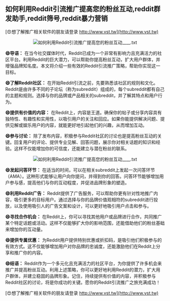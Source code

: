 ## **如何利用Reddit引流推广提高您的粉丝互动,reddit群发助手,reddit筛号,reddit暴力营销**

[😍想了解推广相关软件的朋友请登录 http://www.vst.tw](http://www.vst.tw)

 <center><img src="https://vst.tw/MP4/tuiguang/png/8.png" alt="如何利用Reddit引流推广提高您的粉丝互动____.txt"></center>

**😄导语：**
在当今社交媒体时代，Reddit已成为一个非常有影响力且充满活力的社区平台。利用Reddit的巨大潜力，可以帮助你提高粉丝互动，扩大用户群体，并增强品牌知名度。本文将介绍一些有效的Reddit引流推广策略，帮助你实现这一目标。

**😄了解Reddit社区：**
在开始Reddit引流之前，先要熟悉该社区的规则和文化。Reddit是由许多不同的子论坛（称为subreddit）组成的，每个subreddit都有自己的主题和规则。选择与你的品牌或产品相关的subreddit，并了解其特点和用户行为。

**😄提供有价值的内容：**
在Reddit上，内容是王道。确保你的帖子或分享内容具有独特性、有趣性和实用性，以吸引用户的关注和回应。如果你能提供解决问题、提供见解或娱乐用户的内容，就能更好地引起他们的兴趣，从而增加互动。

**😄参与讨论：**
除了发布内容，积极参与Reddit社区的讨论也是提高粉丝互动的关键。回复用户的评论、提供专业见解、回答问题，展示你对相关话题的知识和经验。这样不仅能增加你的可信度，还能建立与潜在粉丝的联系。

 <center><img src="https://vst.tw/MP4/tuiguang/png/8.png" alt="如何利用Reddit引流推广提高您的粉丝互动____.txt"></center>

**😄发起问答环节：**
在适当的时间，可以在相关subreddit上发起一次问答环节（AMA）。这种形式能够让用户向你提问，并得到你的回答。问答环节能够增加用户参与感，提高他们与你的互动程度，并促进品牌形象的塑造。

**😄利用Reddit广告：**
Reddit提供了广告服务，可以帮助你更有针对性地推广内容，吸引更多的目标用户。通过选择与你的品牌价值观相符的subreddit进行投放，以及使用吸引人的广告文案和设计，可以更好地吸引用户点击和参与。

**😄寻找合作机会：**
在Reddit上，你可以寻找其他用户或品牌进行合作，共同推广某个特定话题或活动。这样不仅能够扩大你的影响范围，还能借助他们的粉丝基础来增加你的互动量。

**😄提供专属优惠：**
为Reddit用户提供特别优惠或折扣码，是吸引他们积极参与的有效方式。这不仅能够增加用户对你品牌的忠诚度，还能激励他们在Reddit上分享和推广你的内容。

**😄结语：**
Reddit作为一个多元化且充满活力的社区平台，为你提供了许多机会来推广并提高粉丝互动。利用上述策略，你可以更好地利用Reddit的潜力，扩大用户群体，并建立稳固的品牌形象。记住，持续提供有价值的内容，并积极参与Reddit社区的讨论，将是你成功的关键。愿你的Reddit引流推广之旅充满成功！

[😍想了解推广相关软件的朋友请登录 http://www.vst.tw](http://www.vst.tw)



